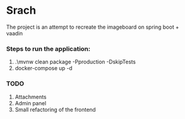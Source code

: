 # Srach
The project is an attempt to recreate the imageboard on spring boot + vaadin

### Steps to run the application:
1. .\mvnw clean package -Pproduction -DskipTests
2. docker-compose up -d

### TODO
1. Attachments
2. Admin panel
3. Small refactoring of the frontend

